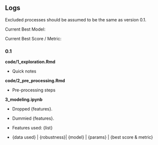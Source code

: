 ## Logs

Excluded processes should be assumed to be the same as version 0.1.

Current Best Model:

Current Best Score / Metric:

### 0.1

**code/1_exploration.Rmd**

* Quick notes

**code/2_pre_processing.Rmd**

* Pre-processing steps

**3_modeling.ipynb**

* Dropped {features}.

* Dummied {features}.

* Features used: {list}

* {data used} | {robustness}| {model} | {params} | {best score & metric}
